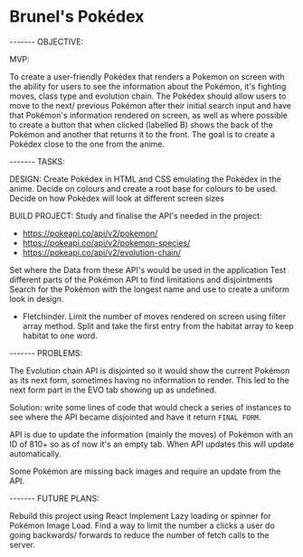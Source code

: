 # Brunel's Pokédex

------- OBJECTIVE:

MVP:

To create a user-friendly Pokédex that renders a Pokemon on screen with the ability for users to see the information about the Pokémon, it's fighting moves, class type and evolution chain. The Pokédex should allow users to move to the next/ previous Pokémon after their initial search input and have that Pokémon's information rendered on screen, as well as where possible to create a button that when clicked (labelled B) shows the back of the Pokémon and another that returns it to the front. The goal is to create a Pokédex close to the one from the anime.

------- TASKS:

DESIGN:
Create Pokédex in HTML and CSS emulating the Pokédex in the anime.
Decide on colours and create a root base for colours to be used.
Decide on how Pokédex will look at different screen sizes

BUILD PROJECT:
Study and finalise the API's needed in the project:

- https://pokeapi.co/api/v2/pokemon/
- https://pokeapi.co/api/v2/pokemon-species/
- https://pokeapi.co/api/v2/evolution-chain/

Set where the Data from these API's would be used in the application
Test different parts of the Pokémon API to find limitations and disjointments
Search for the Pokémon with the longest name and use to create a uniform look in design.

- Fletchinder.
  Limit the number of moves rendered on screen using filter array method.
  Split and take the first entry from the habitat array to keep habitat to one word.

------- PROBLEMS:

The Evolution chain API is disjointed so it would show the current Pokémon as its next form, sometimes having no information to render. This led to the next form part in the EVO tab showing up as undefined.

Solution: write some lines of code that would check a series of instances to see where the API became disjointed and have it return `FINAL FORM`.

API is due to update the information (mainly the moves) of Pokémon with an ID of 810+ so as of now it's an empty tab. When API updates this will update automatically.

Some Pokémon are missing back images and require an update from the API.

------- FUTURE PLANS:

Rebuild this project using React
Implement Lazy loading or spinner for Pokémon Image Load.
Find a way to limit the number a clicks a user do going backwards/ forwards to reduce the number of fetch calls to the server.
